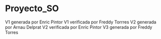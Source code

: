 # Proyecto_SO
V1 generada por Enric Pintor
V1 verificada por Freddy Torrres
V2 generada por Arnau Delprat
V2 verificada por Enric Pintor
V3 generada por Freddy Torres

